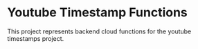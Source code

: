 # Youtube Timestamp Functions

This project represents backend cloud functions for the youtube timestamps project.
